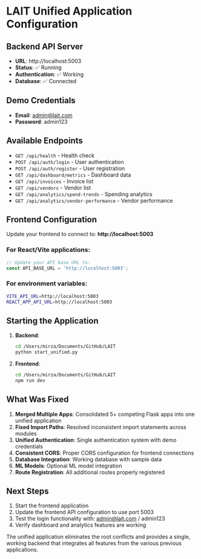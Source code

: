 # LAIT Unified Application Configuration

## Backend API Server
- **URL**: http://localhost:5003
- **Status**: ✅ Running
- **Authentication**: ✅ Working
- **Database**: ✅ Connected

## Demo Credentials
- **Email**: admin@lait.com
- **Password**: admin123

## Available Endpoints
- `GET /api/health` - Health check
- `POST /api/auth/login` - User authentication
- `POST /api/auth/register` - User registration  
- `GET /api/dashboard/metrics` - Dashboard data
- `GET /api/invoices` - Invoice list
- `GET /api/vendors` - Vendor list
- `GET /api/analytics/spend-trends` - Spending analytics
- `GET /api/analytics/vendor-performance` - Vendor performance

## Frontend Configuration
Update your frontend to connect to: **http://localhost:5003**

### For React/Vite applications:
```typescript
// Update your API base URL to:
const API_BASE_URL = 'http://localhost:5003';
```

### For environment variables:
```bash
VITE_API_URL=http://localhost:5003
REACT_APP_API_URL=http://localhost:5003
```

## Starting the Application

1. **Backend**: 
   ```bash
   cd /Users/mirza/Documents/GitHub/LAIT
   python start_unified.py
   ```

2. **Frontend**: 
   ```bash
   cd /Users/mirza/Documents/GitHub/LAIT
   npm run dev
   ```

## What Was Fixed

1. **Merged Multiple Apps**: Consolidated 5+ competing Flask apps into one unified application
2. **Fixed Import Paths**: Resolved inconsistent import statements across modules
3. **Unified Authentication**: Single authentication system with demo credentials
4. **Consistent CORS**: Proper CORS configuration for frontend connections
5. **Database Integration**: Working database with sample data
6. **ML Models**: Optional ML model integration
7. **Route Registration**: All additional routes properly registered

## Next Steps

1. Start the frontend application
2. Update the frontend API configuration to use port 5003
3. Test the login functionality with: admin@lait.com / admin123
4. Verify dashboard and analytics features are working

The unified application eliminates the root conflicts and provides a single, working backend that integrates all features from the various previous applications.
